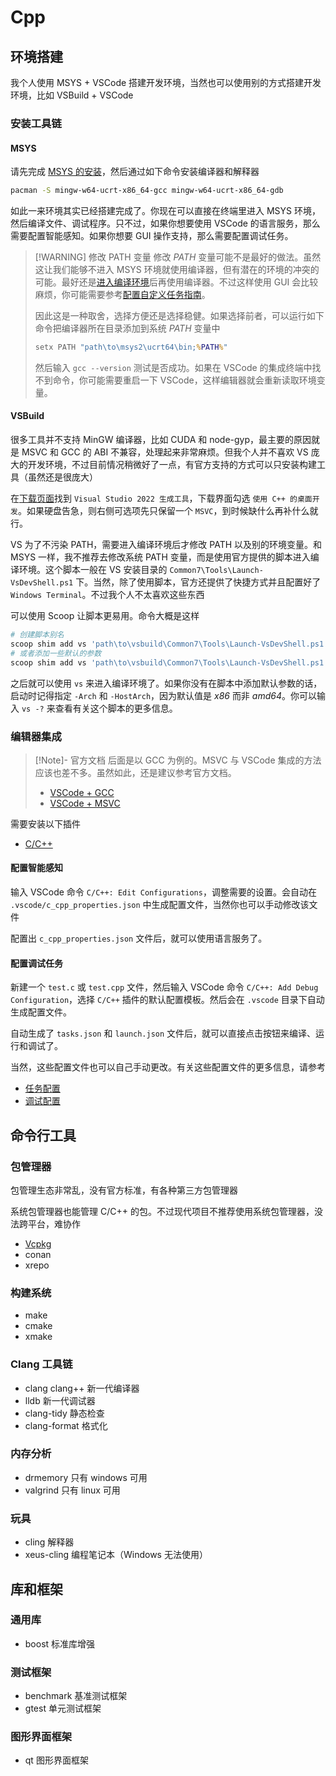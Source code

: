# Cpp

## 环境搭建

我个人使用 MSYS + VSCode 搭建开发环境，当然也可以使用别的方式搭建开发环境，比如 VSBuild + VSCode

### 安装工具链

#### MSYS

请先完成 [MSYS 的安装](../环境管理/MSYS.md)，然后通过如下命令安装编译器和解释器

```sh
pacman -S mingw-w64-ucrt-x86_64-gcc mingw-w64-ucrt-x86_64-gdb
```

如此一来环境其实已经搭建完成了。你现在可以直接在终端里进入 MSYS 环境，然后编译文件、调试程序。只不过，如果你想要使用 VSCode 的语言服务，那么需要配置智能感知。如果你想要 GUI 操作支持，那么需要配置调试任务。

> [!WARNING] 修改 PATH 变量
> 修改 *PATH* 变量可能不是最好的做法。虽然这让我们能够不进入 MSYS 环境就使用编译器，但有潜在的环境的冲突的可能。最好还是[进入编译环境](../环境管理/MSYS.md#进入环境)后再使用编译器。不过这样使用 GUI 会比较麻烦，你可能需要参考[配置自定义任务指南](https://code.visualstudio.com/docs/debugtest/tasks#_custom-tasks)。
>
> 因此这是一种取舍，选择方便还是选择稳健。如果选择前者，可以运行如下命令把编译器所在目录添加到系统 *PATH* 变量中
>
> ```bat
> setx PATH "path\to\msys2\ucrt64\bin;%PATH%"
> ```
>
> 然后输入 `gcc --version` 测试是否成功。如果在 VSCode 的集成终端中找不到命令，你可能需要重启一下 VSCode，这样编辑器就会重新读取环境变量。

#### VSBuild

很多工具并不支持 MinGW 编译器，比如 CUDA 和 node-gyp，最主要的原因就是 MSVC 和 GCC 的 ABI 不兼容，处理起来非常麻烦。但我个人并不喜欢 VS 庞大的开发环境，不过目前情况稍微好了一点，有官方支持的方式可以只安装构建工具（虽然还是很庞大）

在[下载页面](https://visualstudio.microsoft.com/zh-hans/downloads/)找到 `Visual Studio 2022 生成工具`，下载界面勾选 `使用 C++ 的桌面开发`。如果硬盘告急，则右侧可选项先只保留一个 `MSVC`，到时候缺什么再补什么就行。

VS 为了不污染 PATH，需要进入编译环境后才修改 PATH 以及别的环境变量。和 MSYS 一样，我不推荐去修改系统 PATH 变量，而是使用官方提供的脚本进入编译环境。这个脚本一般在 VS 安装目录的 `Common7\Tools\Launch-VsDevShell.ps1` 下。当然，除了使用脚本，官方还提供了快捷方式并且配置好了 `Windows Terminal`。不过我个人不太喜欢这些东西

可以使用 Scoop 让脚本更易用。命令大概是这样

```sh
# 创建脚本别名
scoop shim add vs 'path\to\vsbuild\Common7\Tools\Launch-VsDevShell.ps1'
# 或者添加一些默认的参数
scoop shim add vs 'path\to\vsbuild\Common7\Tools\Launch-VsDevShell.ps1' '--' -Arch amd64 -HostArch amd64
```

之后就可以使用 `vs` 来进入编译环境了。如果你没有在脚本中添加默认参数的话，启动时记得指定 `-Arch` 和 `-HostArch`，因为默认值是 *x86* 而非 *amd64*。你可以输入 `vs -?` 来查看有关这个脚本的更多信息。

### 编辑器集成

> [!Note]- 官方文档
> 后面是以 GCC 为例的。MSVC 与 VSCode 集成的方法应该也差不多。虽然如此，还是建议参考官方文档。
>
> - [VSCode + GCC](https://code.visualstudio.com/docs/cpp/config-mingw)
> - [VSCode + MSVC](https://code.visualstudio.com/docs/cpp/config-msvc)

需要安装以下插件

- [C/C++](https://marketplace.visualstudio.com/items?itemName=ms-vscode.cpptools)

#### 配置智能感知

输入 VSCode 命令 `C/C++: Edit Configurations`，调整需要的设置。会自动在 `.vscode/c_cpp_properties.json` 中生成配置文件，当然你也可以手动修改该文件

配置出 `c_cpp_properties.json` 文件后，就可以使用语言服务了。

#### 配置调试任务

新建一个 `test.c` 或 `test.cpp` 文件，然后输入 VSCode 命令 `C/C++: Add Debug Configuration`，选择 `C/C++` 插件的默认配置模板。然后会在 `.vscode` 目录下自动生成配置文件。

自动生成了 `tasks.json` 和 `launch.json` 文件后，就可以直接点击按钮来编译、运行和调试了。

当然，这些配置文件也可以自己手动更改。有关这些配置文件的更多信息，请参考

- [任务配置](https://code.visualstudio.com/docs/debugtest/tasks)
- [调试配置](https://code.visualstudio.com/docs/debugtest/debugging-configuration)

## 命令行工具

### 包管理器

包管理生态非常乱，没有官方标准，有各种第三方包管理器

系统包管理器也能管理 C/C++ 的包。不过现代项目不推荐使用系统包管理器，没法跨平台，难协作

- [Vcpkg](../包管理/Vcpkg.md)
- conan
- xrepo

### 构建系统

- make
- cmake
- xmake

### Clang 工具链

- clang clang++ 新一代编译器
- lldb 新一代调试器
- clang-tidy 静态检查
- clang-format 格式化

### 内存分析

- drmemory 只有 windows 可用
- valgrind 只有 linux 可用

### 玩具

- cling 解释器
- xeus-cling 编程笔记本（Windows 无法使用）

## 库和框架

### 通用库

- boost 标准库增强

### 测试框架

- benchmark 基准测试框架
- gtest 单元测试框架

### 图形界面框架

- qt 图形界面框架
